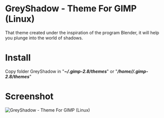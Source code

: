 # GreyShadow - Theme For GIMP (Linux)
That theme created under the inspiration of the program Blender, it will help you plunge into the world of shadows.

# Install
Copy folder GreyShadow in "<b><i>~/.gimp-2.8/themes</i></b>" or "<b><i>/home//.gimp-2.8/themes</i></b>"

# Screenshot
![GreyShadow - Theme For GIMP (Linux)](https://2.bp.blogspot.com/-rvkdYFZU1k0/V1cvACRK7XI/AAAAAAAABnY/LBriHt2r28s_uKS-HsT9B4ToCpLb8Fj7QCKgB/s1600/GreyShadow%2B%2528GIMP%2BTheme%2529.png)
